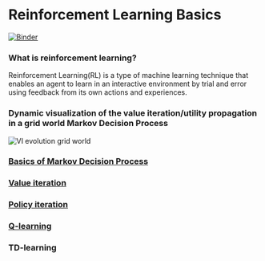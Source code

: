 # Reinforcement Learning Basics
[![Binder](https://mybinder.org/badge_logo.svg)](https://mybinder.org/v2/gh/tirthajyoti/RL_basics/master)

### What is reinforcement learning?
Reinforcement Learning(RL) is a type of machine learning technique that enables an agent to learn in an interactive environment by trial and error using feedback from its own actions and experiences.

### Dynamic visualization of the value iteration/utility propagation in a grid world Markov Decision Process
![VI evolution grid world](https://github.com/tirthajyoti/RL_basics/blob/master/Images/Value%20iteration%20visualization%20for%20grid%20world.gif)
### [Basics of Markov Decision Process](https://github.com/tirthajyoti/RL_basics/blob/master/MDP_basics_value_iteration.ipynb)
### [Value iteration](https://github.com/tirthajyoti/RL_basics/blob/master/MDP_VI_PI_Q-learning_AIMA.ipynb)
### [Policy iteration](https://github.com/tirthajyoti/RL_basics/blob/master/MDP_VI_PI_Q-learning_AIMA.ipynb)
### [Q-learning](https://github.com/tirthajyoti/RL_basics/blob/master/MDP_VI_PI_Q-learning_AIMA.ipynb)
### TD-learning
